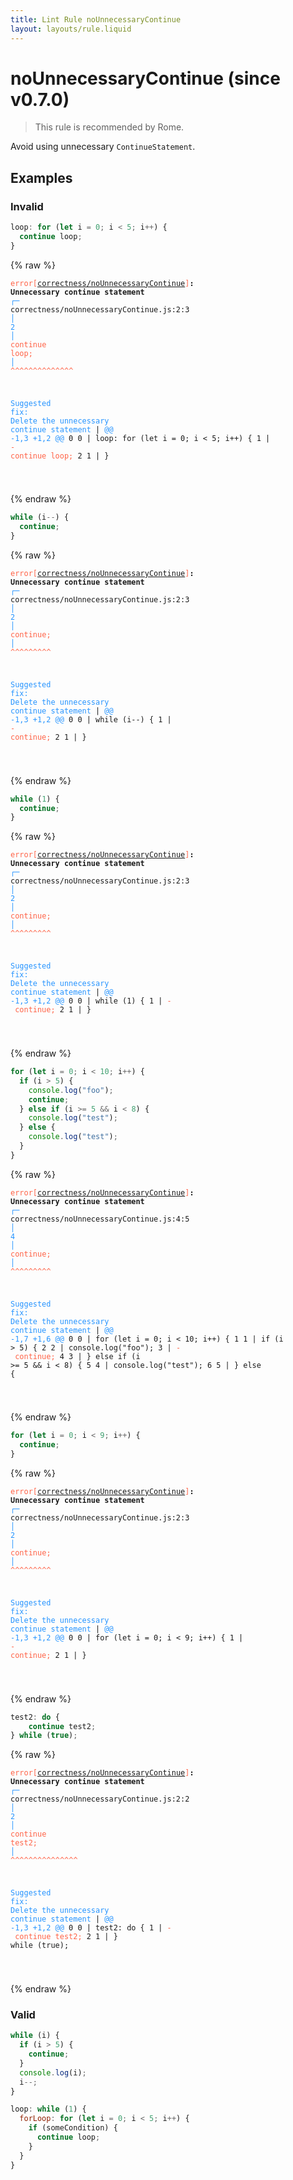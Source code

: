 ```yaml
---
title: Lint Rule noUnnecessaryContinue
layout: layouts/rule.liquid
---
```


# noUnnecessaryContinue (since v0.7.0)

> This rule is recommended by Rome.

Avoid using unnecessary `ContinueStatement`.

## Examples

### Invalid

```jsx
loop: for (let i = 0; i < 5; i++) {
  continue loop;
}
```

{% raw %}<pre class="language-text"><code class="language-text"><span style="color: Tomato;">error</span><span style="color: Tomato;">[</span><span style="color: Tomato;"><a href="https://rome.tools/docs/lint/rules/noUnnecessaryContinue/">correctness/noUnnecessaryContinue</a></span><span style="color: Tomato;">]</span><strong>: </strong><strong>Unnecessary continue statement</strong>
  <span style="color: rgb(38, 148, 255);">┌</span><span style="color: rgb(38, 148, 255);">─</span> correctness/noUnnecessaryContinue.js:2:3
  <span style="color: rgb(38, 148, 255);">│</span>
<span style="color: rgb(38, 148, 255);">2</span> <span style="color: rgb(38, 148, 255);">│</span>   <span style="color: Tomato;">c</span><span style="color: Tomato;">o</span><span style="color: Tomato;">n</span><span style="color: Tomato;">t</span><span style="color: Tomato;">i</span><span style="color: Tomato;">n</span><span style="color: Tomato;">u</span><span style="color: Tomato;">e</span><span style="color: Tomato;"> </span><span style="color: Tomato;">l</span><span style="color: Tomato;">o</span><span style="color: Tomato;">o</span><span style="color: Tomato;">p</span><span style="color: Tomato;">;</span>
  <span style="color: rgb(38, 148, 255);">│</span>   <span style="color: Tomato;">^</span><span style="color: Tomato;">^</span><span style="color: Tomato;">^</span><span style="color: Tomato;">^</span><span style="color: Tomato;">^</span><span style="color: Tomato;">^</span><span style="color: Tomato;">^</span><span style="color: Tomato;">^</span><span style="color: Tomato;">^</span><span style="color: Tomato;">^</span><span style="color: Tomato;">^</span><span style="color: Tomato;">^</span><span style="color: Tomato;">^</span><span style="color: Tomato;">^</span>

<span style="color: rgb(38, 148, 255);">Suggested fix</span><span style="color: rgb(38, 148, 255);">: </span><span style="color: rgb(38, 148, 255);">Delete the unnecessary continue statement</span>
    | <span style="color: rgb(38, 148, 255);">@@ -1,3 +1,2 @@</span>
0 0 |   loop: for (let i = 0; i &lt; 5; i++) {
1   | <span style="color: Tomato;">- </span><span style="color: Tomato;">  continue loop;</span>
2 1 |   }

</code></pre>{% endraw %}

```jsx
while (i--) {
  continue;
}
```

{% raw %}<pre class="language-text"><code class="language-text"><span style="color: Tomato;">error</span><span style="color: Tomato;">[</span><span style="color: Tomato;"><a href="https://rome.tools/docs/lint/rules/noUnnecessaryContinue/">correctness/noUnnecessaryContinue</a></span><span style="color: Tomato;">]</span><strong>: </strong><strong>Unnecessary continue statement</strong>
  <span style="color: rgb(38, 148, 255);">┌</span><span style="color: rgb(38, 148, 255);">─</span> correctness/noUnnecessaryContinue.js:2:3
  <span style="color: rgb(38, 148, 255);">│</span>
<span style="color: rgb(38, 148, 255);">2</span> <span style="color: rgb(38, 148, 255);">│</span>   <span style="color: Tomato;">c</span><span style="color: Tomato;">o</span><span style="color: Tomato;">n</span><span style="color: Tomato;">t</span><span style="color: Tomato;">i</span><span style="color: Tomato;">n</span><span style="color: Tomato;">u</span><span style="color: Tomato;">e</span><span style="color: Tomato;">;</span>
  <span style="color: rgb(38, 148, 255);">│</span>   <span style="color: Tomato;">^</span><span style="color: Tomato;">^</span><span style="color: Tomato;">^</span><span style="color: Tomato;">^</span><span style="color: Tomato;">^</span><span style="color: Tomato;">^</span><span style="color: Tomato;">^</span><span style="color: Tomato;">^</span><span style="color: Tomato;">^</span>

<span style="color: rgb(38, 148, 255);">Suggested fix</span><span style="color: rgb(38, 148, 255);">: </span><span style="color: rgb(38, 148, 255);">Delete the unnecessary continue statement</span>
    | <span style="color: rgb(38, 148, 255);">@@ -1,3 +1,2 @@</span>
0 0 |   while (i--) {
1   | <span style="color: Tomato;">- </span><span style="color: Tomato;">  continue;</span>
2 1 |   }

</code></pre>{% endraw %}

```jsx
while (1) {
  continue;
}
```

{% raw %}<pre class="language-text"><code class="language-text"><span style="color: Tomato;">error</span><span style="color: Tomato;">[</span><span style="color: Tomato;"><a href="https://rome.tools/docs/lint/rules/noUnnecessaryContinue/">correctness/noUnnecessaryContinue</a></span><span style="color: Tomato;">]</span><strong>: </strong><strong>Unnecessary continue statement</strong>
  <span style="color: rgb(38, 148, 255);">┌</span><span style="color: rgb(38, 148, 255);">─</span> correctness/noUnnecessaryContinue.js:2:3
  <span style="color: rgb(38, 148, 255);">│</span>
<span style="color: rgb(38, 148, 255);">2</span> <span style="color: rgb(38, 148, 255);">│</span>   <span style="color: Tomato;">c</span><span style="color: Tomato;">o</span><span style="color: Tomato;">n</span><span style="color: Tomato;">t</span><span style="color: Tomato;">i</span><span style="color: Tomato;">n</span><span style="color: Tomato;">u</span><span style="color: Tomato;">e</span><span style="color: Tomato;">;</span>
  <span style="color: rgb(38, 148, 255);">│</span>   <span style="color: Tomato;">^</span><span style="color: Tomato;">^</span><span style="color: Tomato;">^</span><span style="color: Tomato;">^</span><span style="color: Tomato;">^</span><span style="color: Tomato;">^</span><span style="color: Tomato;">^</span><span style="color: Tomato;">^</span><span style="color: Tomato;">^</span>

<span style="color: rgb(38, 148, 255);">Suggested fix</span><span style="color: rgb(38, 148, 255);">: </span><span style="color: rgb(38, 148, 255);">Delete the unnecessary continue statement</span>
    | <span style="color: rgb(38, 148, 255);">@@ -1,3 +1,2 @@</span>
0 0 |   while (1) {
1   | <span style="color: Tomato;">- </span><span style="color: Tomato;">  continue;</span>
2 1 |   }

</code></pre>{% endraw %}

```jsx
for (let i = 0; i < 10; i++) {
  if (i > 5) {
    console.log("foo");
    continue;
  } else if (i >= 5 && i < 8) {
    console.log("test");
  } else {
    console.log("test");
  }
}
```

{% raw %}<pre class="language-text"><code class="language-text"><span style="color: Tomato;">error</span><span style="color: Tomato;">[</span><span style="color: Tomato;"><a href="https://rome.tools/docs/lint/rules/noUnnecessaryContinue/">correctness/noUnnecessaryContinue</a></span><span style="color: Tomato;">]</span><strong>: </strong><strong>Unnecessary continue statement</strong>
  <span style="color: rgb(38, 148, 255);">┌</span><span style="color: rgb(38, 148, 255);">─</span> correctness/noUnnecessaryContinue.js:4:5
  <span style="color: rgb(38, 148, 255);">│</span>
<span style="color: rgb(38, 148, 255);">4</span> <span style="color: rgb(38, 148, 255);">│</span>     <span style="color: Tomato;">c</span><span style="color: Tomato;">o</span><span style="color: Tomato;">n</span><span style="color: Tomato;">t</span><span style="color: Tomato;">i</span><span style="color: Tomato;">n</span><span style="color: Tomato;">u</span><span style="color: Tomato;">e</span><span style="color: Tomato;">;</span>
  <span style="color: rgb(38, 148, 255);">│</span>     <span style="color: Tomato;">^</span><span style="color: Tomato;">^</span><span style="color: Tomato;">^</span><span style="color: Tomato;">^</span><span style="color: Tomato;">^</span><span style="color: Tomato;">^</span><span style="color: Tomato;">^</span><span style="color: Tomato;">^</span><span style="color: Tomato;">^</span>

<span style="color: rgb(38, 148, 255);">Suggested fix</span><span style="color: rgb(38, 148, 255);">: </span><span style="color: rgb(38, 148, 255);">Delete the unnecessary continue statement</span>
    | <span style="color: rgb(38, 148, 255);">@@ -1,7 +1,6 @@</span>
0 0 |   for (let i = 0; i &lt; 10; i++) {
1 1 |     if (i &gt; 5) {
2 2 |       console.log(&quot;foo&quot;);
3   | <span style="color: Tomato;">- </span><span style="color: Tomato;">    continue;</span>
4 3 |     } else if (i &gt;= 5 &amp;&amp; i &lt; 8) {
5 4 |       console.log(&quot;test&quot;);
6 5 |     } else {

</code></pre>{% endraw %}

```jsx
for (let i = 0; i < 9; i++) {
  continue;
}
```

{% raw %}<pre class="language-text"><code class="language-text"><span style="color: Tomato;">error</span><span style="color: Tomato;">[</span><span style="color: Tomato;"><a href="https://rome.tools/docs/lint/rules/noUnnecessaryContinue/">correctness/noUnnecessaryContinue</a></span><span style="color: Tomato;">]</span><strong>: </strong><strong>Unnecessary continue statement</strong>
  <span style="color: rgb(38, 148, 255);">┌</span><span style="color: rgb(38, 148, 255);">─</span> correctness/noUnnecessaryContinue.js:2:3
  <span style="color: rgb(38, 148, 255);">│</span>
<span style="color: rgb(38, 148, 255);">2</span> <span style="color: rgb(38, 148, 255);">│</span>   <span style="color: Tomato;">c</span><span style="color: Tomato;">o</span><span style="color: Tomato;">n</span><span style="color: Tomato;">t</span><span style="color: Tomato;">i</span><span style="color: Tomato;">n</span><span style="color: Tomato;">u</span><span style="color: Tomato;">e</span><span style="color: Tomato;">;</span>
  <span style="color: rgb(38, 148, 255);">│</span>   <span style="color: Tomato;">^</span><span style="color: Tomato;">^</span><span style="color: Tomato;">^</span><span style="color: Tomato;">^</span><span style="color: Tomato;">^</span><span style="color: Tomato;">^</span><span style="color: Tomato;">^</span><span style="color: Tomato;">^</span><span style="color: Tomato;">^</span>

<span style="color: rgb(38, 148, 255);">Suggested fix</span><span style="color: rgb(38, 148, 255);">: </span><span style="color: rgb(38, 148, 255);">Delete the unnecessary continue statement</span>
    | <span style="color: rgb(38, 148, 255);">@@ -1,3 +1,2 @@</span>
0 0 |   for (let i = 0; i &lt; 9; i++) {
1   | <span style="color: Tomato;">- </span><span style="color: Tomato;">  continue;</span>
2 1 |   }

</code></pre>{% endraw %}

```jsx
test2: do {
	continue test2;
} while (true);
```

{% raw %}<pre class="language-text"><code class="language-text"><span style="color: Tomato;">error</span><span style="color: Tomato;">[</span><span style="color: Tomato;"><a href="https://rome.tools/docs/lint/rules/noUnnecessaryContinue/">correctness/noUnnecessaryContinue</a></span><span style="color: Tomato;">]</span><strong>: </strong><strong>Unnecessary continue statement</strong>
  <span style="color: rgb(38, 148, 255);">┌</span><span style="color: rgb(38, 148, 255);">─</span> correctness/noUnnecessaryContinue.js:2:2
  <span style="color: rgb(38, 148, 255);">│</span>
<span style="color: rgb(38, 148, 255);">2</span> <span style="color: rgb(38, 148, 255);">│</span>     <span style="color: Tomato;">c</span><span style="color: Tomato;">o</span><span style="color: Tomato;">n</span><span style="color: Tomato;">t</span><span style="color: Tomato;">i</span><span style="color: Tomato;">n</span><span style="color: Tomato;">u</span><span style="color: Tomato;">e</span><span style="color: Tomato;"> </span><span style="color: Tomato;">t</span><span style="color: Tomato;">e</span><span style="color: Tomato;">s</span><span style="color: Tomato;">t</span><span style="color: Tomato;">2</span><span style="color: Tomato;">;</span>
  <span style="color: rgb(38, 148, 255);">│</span>     <span style="color: Tomato;">^</span><span style="color: Tomato;">^</span><span style="color: Tomato;">^</span><span style="color: Tomato;">^</span><span style="color: Tomato;">^</span><span style="color: Tomato;">^</span><span style="color: Tomato;">^</span><span style="color: Tomato;">^</span><span style="color: Tomato;">^</span><span style="color: Tomato;">^</span><span style="color: Tomato;">^</span><span style="color: Tomato;">^</span><span style="color: Tomato;">^</span><span style="color: Tomato;">^</span><span style="color: Tomato;">^</span>

<span style="color: rgb(38, 148, 255);">Suggested fix</span><span style="color: rgb(38, 148, 255);">: </span><span style="color: rgb(38, 148, 255);">Delete the unnecessary continue statement</span>
    | <span style="color: rgb(38, 148, 255);">@@ -1,3 +1,2 @@</span>
0 0 |   test2: do {
1   | <span style="color: Tomato;">- </span><span style="color: Tomato;">	continue test2;</span>
2 1 |   } while (true);

</code></pre>{% endraw %}

### Valid

```jsx
while (i) {
  if (i > 5) {
    continue;
  }
  console.log(i);
  i--;
}

loop: while (1) {
  forLoop: for (let i = 0; i < 5; i++) {
    if (someCondition) {
      continue loop;
    }
  }
}
```

